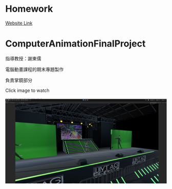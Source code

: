 # Homework  

[Website Link](https://ntut-cg-lab.github.io/ca2022f-hw-kairaun/hw00/index.html)  

# ComputerAnimationFinalProject  

指導教授：謝東儒  

電腦動畫課程的期末專題製作  

負責掌鏡部分   

Click image to watch  

[![IMAGE ALT TEXT](https://github.com/kairaun/ComputerAnimation/blob/main/F.png)](https://www.youtube.com/watch?v=IV2iTNQKmbs&ab_channel=KAIRaun "Unity")
